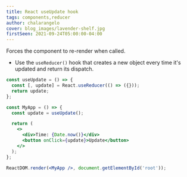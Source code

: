 ```yaml
---
title: React useUpdate hook
tags: components,reducer
author: chalarangelo
cover: blog_images/lavender-shelf.jpg
firstSeen: 2021-09-24T05:00:00-04:00
---
```


Forces the component to re-render when called.

- Use the `useReducer()` hook that creates a new object every time it's updated and return its dispatch.

```jsx
const useUpdate = () => {
  const [, update] = React.useReducer(() => ({}));
  return update;
};
```

```jsx
const MyApp = () => {
  const update = useUpdate();

  return (
    <>
      <div>Time: {Date.now()}</div>
      <button onClick={update}>Update</button>
    </>
  );
};

ReactDOM.render(<MyApp />, document.getElementById('root'));
```
